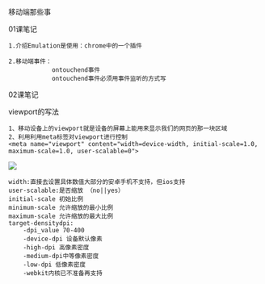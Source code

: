 移动端那些事

01课笔记

	1.介绍Emulation是使用：chrome中的一个插件
	
	2.移动端事件：
                ontouchend事件
	            ontouchend事件必须用事件监听的方式写

02课笔记
   
   viewport的写法

    1、移动设备上的viewport就是设备的屏幕上能用来显示我们的网页的那一块区域
    2、利用利用meta标签对viewport进行控制
    <meta name="viewport" content="width=device-width, initial-scale=1.0, maximum-scale=1.0, user-scalable=0">
    
    
![](http://i.imgur.com/SbvvDDE.png)

    width:直接去设置具体数值大部分的安卓手机不支持，但ios支持
    user-scalable:是否缩放 （no||yes）
    initial-scale 初始比例
    minimum-scale 允许缩放的最小比例
    maximum-scale 允许缩放的最大比例
    target-densitydpi:
        -dpi_value 70-400
        -device-dpi 设备默认像素
        -high-dpi 高像素密度
        -medium-dpi中等像素密度
        -low-dpi 低像素密度
        -webkit内核已不准备再支持
    